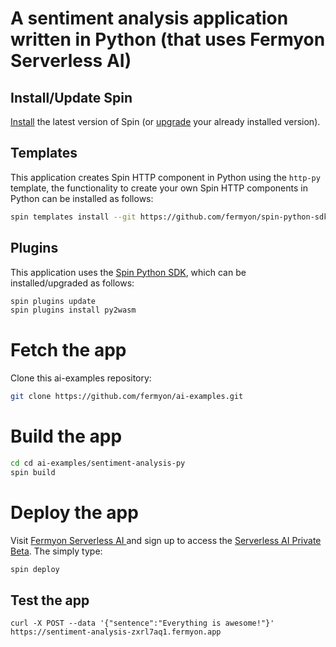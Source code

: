 # A sentiment analysis application written in Python (that uses Fermyon Serverless AI)

## Install/Update Spin

[Install](https://developer.fermyon.com/spin/install) the latest version of Spin (or [upgrade](https://developer.fermyon.com/spin/upgrade) your already installed version).

## Templates

This application creates Spin HTTP component in Python using the `http-py` template, the functionality to create your own Spin HTTP components in Python can be installed as follows:

```bash
spin templates install --git https://github.com/fermyon/spin-python-sdk --upgrade
```

## Plugins

This application uses the [Spin Python SDK](https://github.com/fermyon/spin-python-sdk), which can be installed/upgraded as follows:

```bash
spin plugins update
spin plugins install py2wasm
```

# Fetch the app

Clone this ai-examples repository:

```bash
git clone https://github.com/fermyon/ai-examples.git
```

# Build the app

```bash
cd cd ai-examples/sentiment-analysis-py
spin build
```

# Deploy the app

Visit [Fermyon Serverless AI ](https://www.fermyon.com/serverless-ai) and sign up to access the [Serverless AI Private Beta](https://developer.fermyon.com/cloud/serverless-ai). The simply type:

```bash
spin deploy
```

## Test the app

```
curl -X POST --data '{"sentence":"Everything is awesome!"}' https://sentiment-analysis-zxrl7aq1.fermyon.app
```



